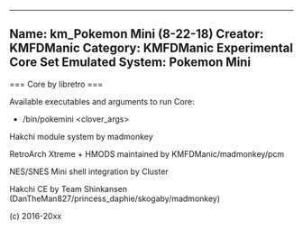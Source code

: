 -----------------------
Name: km_Pokemon Mini (8-22-18)
Creator: KMFDManic
Category: KMFDManic Experimental Core Set
Emulated System: Pokemon Mini
-----------------------
=== Core by libretro ===

Available executables and arguments to run Core:
- /bin/pokemini <rom> <clover_args>
 
Hakchi module system by madmonkey

RetroArch Xtreme + HMODS maintained by KMFDManic/madmonkey/pcm

NES/SNES Mini shell integration by Cluster

Hakchi CE by Team Shinkansen (DanTheMan827/princess_daphie/skogaby/madmonkey)

(c) 2016-20xx
